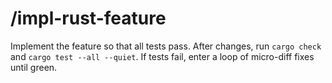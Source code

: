 # /impl-rust-feature
Implement the feature so that all tests pass.
After changes, run `cargo check` and `cargo test --all --quiet`.
If tests fail, enter a loop of micro-diff fixes until green.
